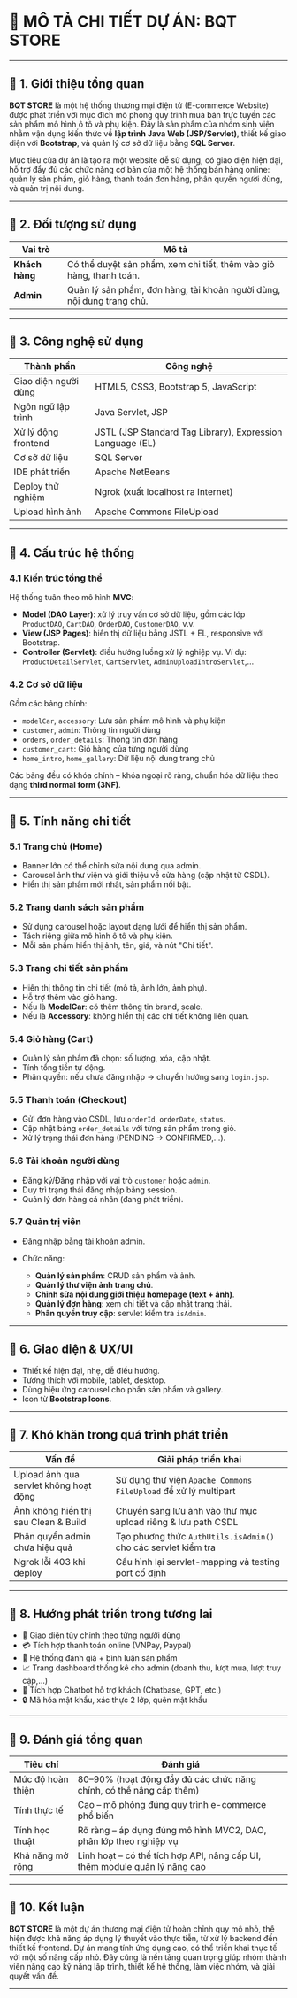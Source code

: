 # 🏬 **MÔ TẢ CHI TIẾT DỰ ÁN: BQT STORE**

--------------------------------------------------------------------------------------------------------------------------------------------------------------------------------------------------------------------

## 🔹 1. Giới thiệu tổng quan

**BQT STORE** là một hệ thống thương mại điện tử (E-commerce Website) được phát triển với mục đích mô phỏng quy trình mua bán trực tuyến các sản phẩm mô hình ô tô và phụ kiện. Đây là sản phẩm của nhóm sinh viên nhằm vận dụng kiến thức về **lập trình Java Web (JSP/Servlet)**, thiết kế giao diện với **Bootstrap**, và quản lý cơ sở dữ liệu bằng **SQL Server**.

Mục tiêu của dự án là tạo ra một website dễ sử dụng, có giao diện hiện đại, hỗ trợ đầy đủ các chức năng cơ bản của một hệ thống bán hàng online: quản lý sản phẩm, giỏ hàng, thanh toán đơn hàng, phân quyền người dùng, và quản trị nội dung.

--------------------------------------------------------------------------------------------------------------------------------------------------------------------------------------------------------------------

## 🔹 2. Đối tượng sử dụng

| Vai trò        | Mô tả                                                                 |
| -------------- | --------------------------------------------------------------------- |
| **Khách hàng** | Có thể duyệt sản phẩm, xem chi tiết, thêm vào giỏ hàng, thanh toán.   |
| **Admin**      | Quản lý sản phẩm, đơn hàng, tài khoản người dùng, nội dung trang chủ. |

--------------------------------------------------------------------------------------------------------------------------------------------------------------------------------------------------------------------

## 🔹 3. Công nghệ sử dụng

| Thành phần           | Công nghệ                                                 |
| -------------------- | --------------------------------------------------------- |
| Giao diện người dùng | HTML5, CSS3, Bootstrap 5, JavaScript                      |
| Ngôn ngữ lập trình   | Java Servlet, JSP                                         |
| Xử lý động frontend  | JSTL (JSP Standard Tag Library), Expression Language (EL) |
| Cơ sở dữ liệu        | SQL Server                                                |
| IDE phát triển       | Apache NetBeans                                           |
| Deploy thử nghiệm    | Ngrok (xuất localhost ra Internet)                        |
| Upload hình ảnh      | Apache Commons FileUpload                                 |

--------------------------------------------------------------------------------------------------------------------------------------------------------------------------------------------------------------------

## 🔹 4. Cấu trúc hệ thống

### 4.1 Kiến trúc tổng thể

Hệ thống tuân theo mô hình **MVC**:

* **Model (DAO Layer)**: xử lý truy vấn cơ sở dữ liệu, gồm các lớp `ProductDAO`, `CartDAO`, `OrderDAO`, `CustomerDAO`, v.v.
* **View (JSP Pages)**: hiển thị dữ liệu bằng JSTL + EL, responsive với Bootstrap.
* **Controller (Servlet)**: điều hướng luồng xử lý nghiệp vụ. Ví dụ: `ProductDetailServlet`, `CartServlet`, `AdminUploadIntroServlet`,...

### 4.2 Cơ sở dữ liệu

Gồm các bảng chính:

* `modelCar`, `accessory`: Lưu sản phẩm mô hình và phụ kiện
* `customer`, `admin`: Thông tin người dùng
* `orders`, `order_details`: Thông tin đơn hàng
* `customer_cart`: Giỏ hàng của từng người dùng
* `home_intro`, `home_gallery`: Dữ liệu nội dung trang chủ

Các bảng đều có khóa chính – khóa ngoại rõ ràng, chuẩn hóa dữ liệu theo dạng **third normal form (3NF)**.

--------------------------------------------------------------------------------------------------------------------------------------------------------------------------------------------------------------------

## 🔹 5. Tính năng chi tiết

### 5.1 Trang chủ (Home)

* Banner lớn có thể chỉnh sửa nội dung qua admin.
* Carousel ảnh thư viện và giới thiệu về cửa hàng (cập nhật từ CSDL).
* Hiển thị sản phẩm mới nhất, sản phẩm nổi bật.

### 5.2 Trang danh sách sản phẩm

* Sử dụng carousel hoặc layout dạng lưới để hiển thị sản phẩm.
* Tách riêng giữa mô hình ô tô và phụ kiện.
* Mỗi sản phẩm hiển thị ảnh, tên, giá, và nút "Chi tiết".

### 5.3 Trang chi tiết sản phẩm

* Hiển thị thông tin chi tiết (mô tả, ảnh lớn, ảnh phụ).
* Hỗ trợ thêm vào giỏ hàng.
* Nếu là **ModelCar**: có thêm thông tin brand, scale.
* Nếu là **Accessory**: không hiển thị các chi tiết không liên quan.

### 5.4 Giỏ hàng (Cart)

* Quản lý sản phẩm đã chọn: số lượng, xóa, cập nhật.
* Tính tổng tiền tự động.
* Phân quyền: nếu chưa đăng nhập → chuyển hướng sang `login.jsp`.

### 5.5 Thanh toán (Checkout)

* Gửi đơn hàng vào CSDL, lưu `orderId`, `orderDate`, `status`.
* Cập nhật bảng `order_details` với từng sản phẩm trong giỏ.
* Xử lý trạng thái đơn hàng (PENDING → CONFIRMED,...).

### 5.6 Tài khoản người dùng

* Đăng ký/Đăng nhập với vai trò `customer` hoặc `admin`.
* Duy trì trạng thái đăng nhập bằng session.
* Quản lý đơn hàng cá nhân (đang phát triển).

### 5.7 Quản trị viên

* Đăng nhập bằng tài khoản admin.
* Chức năng:

  * **Quản lý sản phẩm**: CRUD sản phẩm và ảnh.
  * **Quản lý thư viện ảnh trang chủ**.
  * **Chỉnh sửa nội dung giới thiệu homepage (text + ảnh)**.
  * **Quản lý đơn hàng**: xem chi tiết và cập nhật trạng thái.
  * **Phân quyền truy cập**: servlet kiểm tra `isAdmin`.

--------------------------------------------------------------------------------------------------------------------------------------------------------------------------------------------------------------------

## 🔹 6. Giao diện & UX/UI

* Thiết kế hiện đại, nhẹ, dễ điều hướng.
* Tương thích với mobile, tablet, desktop.
* Dùng hiệu ứng carousel cho phần sản phẩm và gallery.
* Icon từ **Bootstrap Icons**.

--------------------------------------------------------------------------------------------------------------------------------------------------------------------------------------------------------------------

## 🔹 7. Khó khăn trong quá trình phát triển

| Vấn đề                                 | Giải pháp triển khai                                            |
| -------------------------------------- | --------------------------------------------------------------- |
| Upload ảnh qua servlet không hoạt động | Sử dụng thư viện `Apache Commons FileUpload` để xử lý multipart |
| Ảnh không hiển thị sau Clean & Build   | Chuyển sang lưu ảnh vào thư mục upload riêng & lưu path CSDL    |
| Phân quyền admin chưa hiệu quả         | Tạo phương thức `AuthUtils.isAdmin()` cho các servlet kiểm tra  |
| Ngrok lỗi 403 khi deploy               | Cấu hình lại servlet-mapping và testing port cố định            |

--------------------------------------------------------------------------------------------------------------------------------------------------------------------------------------------------------------------

## 🔹 8. Hướng phát triển trong tương lai

* 🎨 Giao diện tùy chỉnh theo từng người dùng
* 💳 Tích hợp thanh toán online (VNPay, Paypal)
* 💬 Hệ thống đánh giá + bình luận sản phẩm
* 📈 Trang dashboard thống kê cho admin (doanh thu, lượt mua, lượt truy cập,...)
* 🤖 Tích hợp Chatbot hỗ trợ khách (Chatbase, GPT, etc.)
* 🔒 Mã hóa mật khẩu, xác thực 2 lớp, quên mật khẩu

--------------------------------------------------------------------------------------------------------------------------------------------------------------------------------------------------------------------

## 🔹 9. Đánh giá tổng quan

| Tiêu chí          | Đánh giá                                                                   |
| ----------------- | -------------------------------------------------------------------------- |
| Mức độ hoàn thiện | 80–90% (hoạt động đầy đủ các chức năng chính, có thể nâng cấp thêm)        |
| Tính thực tế      | Cao – mô phỏng đúng quy trình e-commerce phổ biến                          |
| Tính học thuật    | Rõ ràng – áp dụng đúng mô hình MVC2, DAO, phân lớp theo nghiệp vụ           |
| Khả năng mở rộng  | Linh hoạt – có thể tích hợp API, nâng cấp UI, thêm module quản lý nâng cao |

--------------------------------------------------------------------------------------------------------------------------------------------------------------------------------------------------------------------

## 🔹 10. Kết luận

**BQT STORE** là một dự án thương mại điện tử hoàn chỉnh quy mô nhỏ, thể hiện được khả năng áp dụng lý thuyết vào thực tiễn, từ xử lý backend đến thiết kế frontend. Dự án mang tính ứng dụng cao, có thể triển khai thực tế với một số nâng cấp nhỏ. Đây cũng là nền tảng quan trọng giúp nhóm thành viên nâng cao kỹ năng lập trình, thiết kế hệ thống, làm việc nhóm, và giải quyết vấn đề.

--------------------------------------------------------------------------------------------------------------------------------------------------------------------------------------------------------------------

